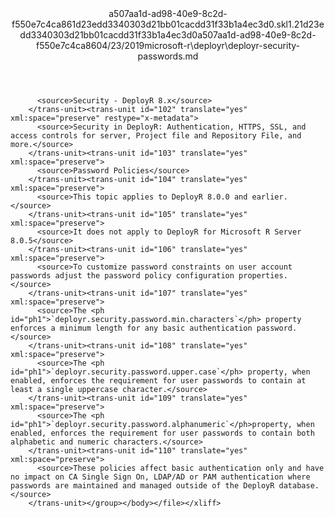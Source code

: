 <?xml version="1.0"?><xliff version="1.2" xmlns="urn:oasis:names:tc:xliff:document:1.2" xmlns:xsi="http://www.w3.org/2001/XMLSchema-instance" xsi:schemaLocation="urn:oasis:names:tc:xliff:document:1.2 xliff-core-1.2-transitional.xsd"><file datatype="xml" original="deployr-security-passwords.md" source-language="en-US" target-language="en-US"><header><tool tool-id="mdxliff" tool-name="mdxliff" tool-version="1.0-1931010" tool-company="Microsoft" /><xliffext:skl_file_name xmlns:xliffext="urn:microsoft:content:schema:xliffextensions">a507aa1d-ad98-40e9-8c2d-f550e7c4ca861d23edd3340303d21bb01cacdd31f33b1a4ec3d0.skl</xliffext:skl_file_name><xliffext:version xmlns:xliffext="urn:microsoft:content:schema:xliffextensions">1.2</xliffext:version><xliffext:ms.openlocfilehash xmlns:xliffext="urn:microsoft:content:schema:xliffextensions">1d23edd3340303d21bb01cacdd31f33b1a4ec3d0</xliffext:ms.openlocfilehash><xliffext:ms.sourcegitcommit xmlns:xliffext="urn:microsoft:content:schema:xliffextensions">a507aa1d-ad98-40e9-8c2d-f550e7c4ca86</xliffext:ms.sourcegitcommit><xliffext:ms.lasthandoff xmlns:xliffext="urn:microsoft:content:schema:xliffextensions">04/23/2019</xliffext:ms.lasthandoff><xliffext:ms.openlocfilepath xmlns:xliffext="urn:microsoft:content:schema:xliffextensions">microsoft-r\deployr\deployr-security-passwords.md</xliffext:ms.openlocfilepath></header><body><group id="content" extype="content"><trans-unit id="101" translate="yes" xml:space="preserve" restype="x-metadata">
          <source>Security - DeployR 8.x</source>
        </trans-unit><trans-unit id="102" translate="yes" xml:space="preserve" restype="x-metadata">
          <source>Security in DeployR: Authentication, HTTPS, SSL, and access controls for server, Project file and Repository File, and more.</source>
        </trans-unit><trans-unit id="103" translate="yes" xml:space="preserve">
          <source>Password Policies</source>
        </trans-unit><trans-unit id="104" translate="yes" xml:space="preserve">
          <source>This topic applies to DeployR 8.0.0 and earlier.</source>
        </trans-unit><trans-unit id="105" translate="yes" xml:space="preserve">
          <source>It does not apply to DeployR for Microsoft R Server 8.0.5</source>
        </trans-unit><trans-unit id="106" translate="yes" xml:space="preserve">
          <source>To customize password constraints on user account passwords adjust the password policy configuration properties.</source>
        </trans-unit><trans-unit id="107" translate="yes" xml:space="preserve">
          <source>The <ph id="ph1">`deployr.security.password.min.characters`</ph> property enforces a minimum length for any basic authentication password.</source>
        </trans-unit><trans-unit id="108" translate="yes" xml:space="preserve">
          <source>The <ph id="ph1">`deployr.security.password.upper.case`</ph> property, when enabled, enforces the requirement for user passwords to contain at least a single uppercase character.</source>
        </trans-unit><trans-unit id="109" translate="yes" xml:space="preserve">
          <source>The <ph id="ph1">`deployr.security.password.alphanumeric`</ph>property, when enabled, enforces the requirement for user passwords to contain both alphabetic and numeric characters.</source>
        </trans-unit><trans-unit id="110" translate="yes" xml:space="preserve">
          <source>These policies affect basic authentication only and have no impact on CA Single Sign On, LDAP/AD or PAM authentication where passwords are maintained and managed outside of the DeployR database.</source>
        </trans-unit></group></body></file></xliff>